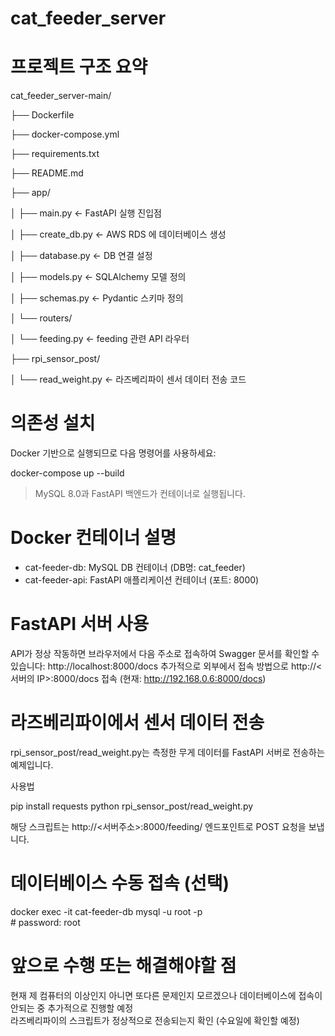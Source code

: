 # cat_feeder_server
# 프로젝트 구조 요약

cat_feeder_server-main/

├── Dockerfile

├── docker-compose.yml

├── requirements.txt

├── README.md

├── app/

│   ├── main.py              ← FastAPI 실행 진입점

│   ├── create_db.py         ← AWS RDS 에 데이터베이스 생성

│   ├── database.py          ← DB 연결 설정

│   ├── models.py            ← SQLAlchemy 모델 정의

│   ├── schemas.py           ← Pydantic 스키마 정의

│   └── routers/

│       └── feeding.py       ← feeding 관련 API 라우터

├── rpi_sensor_post/

│   └── read_weight.py       ← 라즈베리파이 센서 데이터 전송 코드

# 의존성 설치

Docker 기반으로 실행되므로 다음 명령어를 사용하세요:

docker-compose up --build

> MySQL 8.0과 FastAPI 백엔드가 컨테이너로 실행됩니다.

# Docker 컨테이너 설명

- cat-feeder-db: MySQL DB 컨테이너 (DB명: cat_feeder)
- cat-feeder-api: FastAPI 애플리케이션 컨테이너 (포트: 8000)

# FastAPI 서버 사용

API가 정상 작동하면 브라우저에서 다음 주소로 접속하여 Swagger 문서를 확인할 수 있습니다:
http://localhost:8000/docs
추가적으로 외부에서 접속 방법으로
http://<서버의 IP>:8000/docs 접속 (현재: http://192.168.0.6:8000/docs)

# 라즈베리파이에서 센서 데이터 전송

rpi_sensor_post/read_weight.py는 측정한 무게 데이터를 FastAPI 서버로 전송하는 예제입니다.

사용법

pip install requests
python rpi_sensor_post/read_weight.py

해당 스크립트는 http://<서버주소>:8000/feeding/ 엔드포인트로 POST 요청을 보냅니다.

# 데이터베이스 수동 접속 (선택)

docker exec -it cat-feeder-db mysql -u root -p <br> # password: root

# 앞으로 수행 또는 해결해야할 점

현재 제 컴퓨터의 이상인지 아니면 또다른 문제인지 모르겠으나 데이터베이스에 접속이 안되는 중 추가적으로 진행할 예정 <br>
라즈베리파이의 스크립트가 정상적으로 전송되는지 확인 (수요일에 확인할 예정)
